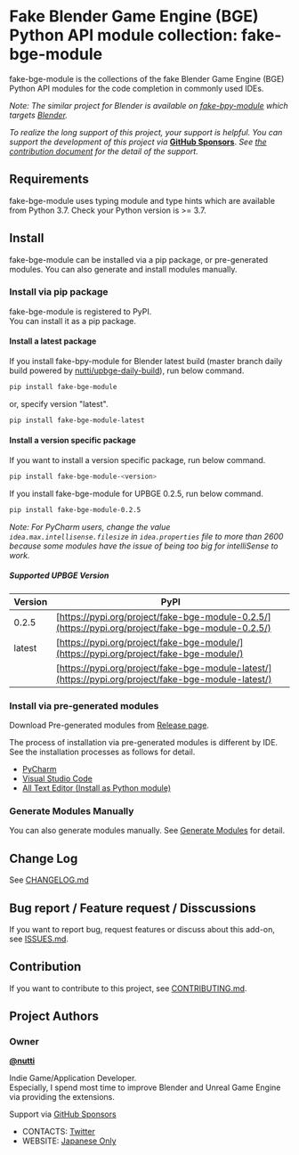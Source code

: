 # Fake Blender Game Engine (BGE) Python API module collection: fake-bge-module

fake-bge-module is the collections of the fake Blender Game Engine (BGE) Python
API modules for the code completion in commonly used IDEs.

*Note: The similar project for Blender is available on
[fake-bpy-module](https://github.com/nutti/fake-bpy-module) which targets
[Blender](https://www.blender.org/).*

*To realize the long support of this project, your support is helpful.*
*You can support the development of this project via*
**[GitHub Sponsors](https://github.com/sponsors/nutti)**.
*See [the contribution document](CONTRIBUTING.md) for the detail of*
*the support.*

## Requirements

fake-bge-module uses typing module and type hints which are available from
Python 3.7. Check your Python version is >= 3.7.

## Install

fake-bge-module can be installed via a pip package, or pre-generated modules.
You can also generate and install modules manually.

### Install via pip package

fake-bge-module is registered to PyPI.  
You can install it as a pip package.

#### Install a latest package

If you install fake-bpy-module for Blender latest build (master branch daily
build powered by [nutti/upbge-daily-build](https://github.com/nutti/upbge-daily-build)),
run below command.

```sh
pip install fake-bge-module
```

or, specify version "latest".

```sh
pip install fake-bge-module-latest
```

#### Install a version specific package

If you want to install a version specific package, run below command.

```sh
pip install fake-bge-module-<version>
```

If you install fake-bge-module for UPBGE 0.2.5, run below command.

```sh
pip install fake-bge-module-0.2.5
```

*Note: For PyCharm users, change the value `idea.max.intellisense.filesize` in
`idea.properties` file to more than 2600 because some modules have the issue of
being too big for intelliSense to work.*

##### Supported UPBGE Version

|Version|PyPI|
|---|---|
|0.2.5|[https://pypi.org/project/fake-bge-module-0.2.5/](https://pypi.org/project/fake-bge-module-0.2.5/)|
|latest|[https://pypi.org/project/fake-bge-module/](https://pypi.org/project/fake-bge-module/)|
||[https://pypi.org/project/fake-bge-module-latest/](https://pypi.org/project/fake-bge-module-latest/)|

### Install via pre-generated modules

Download Pre-generated modules from [Release page](https://github.com/nutti/fake-bge-module/releases).

The process of installation via pre-generated modules is different by IDE.
See the installation processes as follows for detail.

* [PyCharm](docs/setup_pycharm.md)
* [Visual Studio Code](docs/setup_visual_studio_code.md)
* [All Text Editor (Install as Python module)](docs/setup_all_text_editor.md)

### Generate Modules Manually

You can also generate modules manually.
See [Generate Modules](docs/generate_modules.md) for detail.

## Change Log

See [CHANGELOG.md](CHANGELOG.md)

## Bug report / Feature request / Disscussions

If you want to report bug, request features or discuss about this add-on, see
[ISSUES.md](ISSUES.md).

## Contribution

If you want to contribute to this project, see [CONTRIBUTING.md](CONTRIBUTING.md).

## Project Authors

### Owner

[**@nutti**](https://github.com/nutti)

Indie Game/Application Developer.  
Especially, I spend most time to improve Blender and Unreal Game Engine via
providing the extensions.

Support via [GitHub Sponsors](https://github.com/sponsors/nutti)

* CONTACTS: [Twitter](https://twitter.com/nutti__)
* WEBSITE: [Japanese Only](https://colorful-pico.net/)
